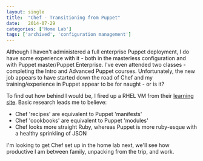 ```yaml
---
layout: single
title:  "Chef - Transitioning from Puppet"
date:   2014-07-29
categories: ['Home Lab']
tags: ['archived', 'configuration management']
---
```

Although I haven't administered a full enterprise Puppet deployment, I do have some experience with it - both in the masterless configuration and with Puppet master/Puppet Enterprise. I've even attended two classes - completing the Intro and Advanced Puppet courses. Unfortunately, the new job appears to have started down the road of Chef and my training/experience in Puppet appear to be for naught - or is it?

To find out how behind I would be, I fired up a RHEL VM from their [learning site](http://learn.getchef.com/). Basic research leads me to believe:

* Chef 'recipes' are equivalent to Puppet 'manifests'
* Chef 'cookbooks' are equivalent to Puppet 'modules'
* Chef looks more straight Ruby, whereas Puppet is more ruby-esque with a healthy sprinkling of JSON

I'm looking to get Chef set up in the home lab next, we'll see how productive I am between family, unpacking from the trip, and work.